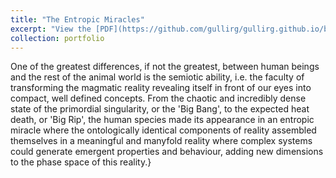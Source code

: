 ```yaml
---
title: "The Entropic Miracles"
excerpt: "View the [PDF](https://github.com/gullirg/gullirg.github.io/blob/master/files/TheEntropicMiracle.pdf)"
collection: portfolio
---
```


One of the greatest differences, if not the greatest, between human beings and the rest of the animal world is the semiotic ability, i.e. the faculty of transforming the magmatic reality revealing itself in front of our eyes into compact, well defined concepts. From the chaotic and incredibly dense state of the primordial singularity, or the 'Big Bang', to the expected heat death, or 'Big Rip', the human species made its appearance in an entropic miracle where the ontologically identical components of reality assembled themselves in a meaningful and manyfold reality where complex systems could generate emergent properties and behaviour, adding new dimensions to the phase space of this reality.}
